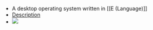 - A desktop operating system written in [[E (Language)]]
- [Description](http://www.combex.com/tech/edesk.html)
- ![](http://www.combex.com/edesk/images/eDeskWin-Linux.gif)
